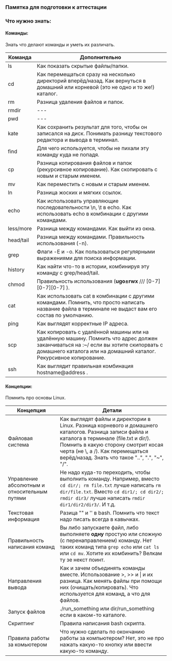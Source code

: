 ### Памятка для подготовки к аттестации

### Что нужно знать:


#### Команды:

Знать что делают команды и уметь их различать.

| Команда | Дополнительно |
|---|---|
| ls | Как показать скрытые файлы/папки. |
| cd | Как перемещаться сразу на несколько директорий вперёд/назад. Как вернуться в домашний или корневой (это не одно и то же!) каталог.  |
| rm | Разница удаления файлов и папок.  |
| rmdir | --- |
| pwd | --- |
| kate | Как сохранить результат для того, чтобы он записался на диск. Понимать разницу текстового редактора и вывода в терминал. |
| find | Для чего используется, чтобы не пихали эту команду куда не попадя. |
| cp | Разница копирования файлов и папок (рекурсивное копирование). Как скопировать с новым и старым именем.  |
| mv | Как переместить с новым и старым именем.  |
| ln  | Разница жоских и мягких ссылок. |
| echo | Как использовать управляющие последовательности \n, \t в echo. Как использовать echo в комбинации с другими командами. |
| less/more  | Разница между командами. Как выйти из окна. |
| head/tail  | Разница между командами. Правильность использования (-n). |
| grep  | Флаги -E и -o. Как пользоваться регулярными выражениями для поиска информации. |
| history  | Как найти что-то в истории, комбинируя эту команду с grep/head/tail. |
| chmod | Правильность использования (**ugo±rwx** /// [0-7][0-7][0-7] ). |
| cat  | Как использовать cat в комбинации с другими командами. Помнить, что просто написать название файла в терминале не выдаст вам его состав по умолчанию. |
| ping | Как выглядят корректные IP адреса. |
| scp | Как копировать с удалённой машины или на удалённую машину. Помнить что адрес должен заканчиваться на :~/ если вы хотите скипорвать c домашнего каталога или на домашний каталог. Рекурсивное копирование. |
| ssh | Как выглядит правильная комбинация hostname@address . |

#### Концепции:

Помнить про основы Linux.

| Концепция | Детали |
|---|---|
| Файловая система | Как выглядят файлы и директории в Linux. Разница корневого и домашнего каталогов. Разница записи файла и каталога в терминале (file.txt и dir/). Помнить в какую сторону смотрит косая черта (не \\, а /). Как перемещаться верёд/назад. Знать что такое "..", ".", "~", "/". |
| Управление абсолютным и относительным путями | Не надо куда-то переходить, чтобы выполнить команду. Например, вместо `cd dir/; rm file.txt` лучше написать `rm dir/file.txt`. Вместо `cd dir1/; cd dir2/; rmdir dir3/` лучше написать `rmdir dir1/dir2/dir3/`. И т.д. |
| Текстовая информация | Разица "" и '' в bash. Помнить что текст надо писать всегда в кавычках. |
| Правильность написания команд | Вы либо запускаете файл, либо выполняете **одну** простую или сложную (с перенаправлением) команду. Нет таких команд типа `grep echo` или `cat ls` или `cd mv`. Хотите их комбинить? Велкам ту зе некст поинт. |
| Направления вывода | Как и зачем объединять команды вместе. Использование >, >> и \| и их разница. Как менять файлы при помощи них (очищать/копировать). Что используется для команд, а что для файлов. |
| Запуск файлов | ./run_something или dir/run_something если в каком-то каталоге. |
| Скриптинг | Правила написания bash скрипта. |
| Правила работы за комьютером  | Что нужно сделать по окончанию работы за компьютером? Нет, это не про нажать какую-то кнопку или ввести какую-то команду. |
